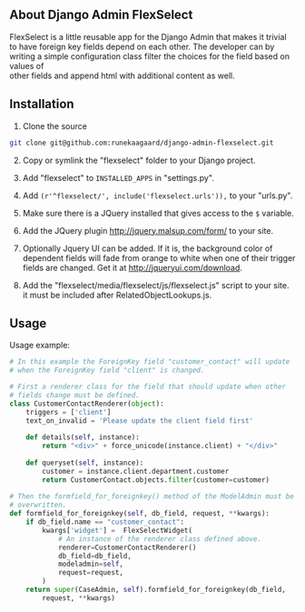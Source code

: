 ## About Django Admin FlexSelect ##

FlexSelect is a little reusable app for the Django Admin that makes it trivial
to have foreign key fields depend on each other. The developer can by writing a 
simple configuration class filter the choices for the field based on values of  
other fields and append html with additional content as well.

## Installation ##
1) Clone the source

```bash
git clone git@github.com:runekaagaard/django-admin-flexselect.git
```

2) Copy or symlink the "flexselect" folder to your Django project.

3) Add "flexselect" to `INSTALLED_APPS` in "settings.py".

4) Add `(r'^flexselect/', include('flexselect.urls')),` to your "urls.py".

5) Make sure there is a JQuery installed that gives access to the `$` variable.

6) Add the JQuery plugin http://jquery.malsup.com/form/ to your site.

7) Optionally Jquery UI can be added. If it is, the background color of dependent
   fields will fade from orange to white when one of their trigger fields are
   changed. Get it at http://jqueryui.com/download.

7) Add the "flexselect/media/flexselect/js/flexselect.js" script to your site.
   it must be included after RelatedObjectLookups.js.

## Usage ##

Usage example:

```python
# In this example the ForeignKey field "customer_contact" will update
# when the ForeignKey field "client" is changed. 

# First a renderer class for the field that should update when other
# fields change must be defined.
class CustomerContactRenderer(object):
    triggers = ['client']
    text_on_invalid = 'Please update the client field first'
    
    def details(self, instance):
        return "<div>" + force_unicode(instance.client) + "</div>"
    
    def queryset(self, instance):
        customer = instance.client.department.customer
        return CustomerContact.objects.filter(customer=customer)
        
# Then the formfield_for_foreignkey() method of the ModelAdmin must be
# overwritten. 
def formfield_for_foreignkey(self, db_field, request, **kwargs):
    if db_field.name == "customer_contact":
        kwargs['widget'] =  FlexSelectWidget(
            # An instance of the renderer class defined above.
            renderer=CustomerContactRenderer()
            db_field=db_field,
            modeladmin=self,
            request=request,
        )
    return super(CaseAdmin, self).formfield_for_foreignkey(db_field, 
        request, **kwargs)
```

